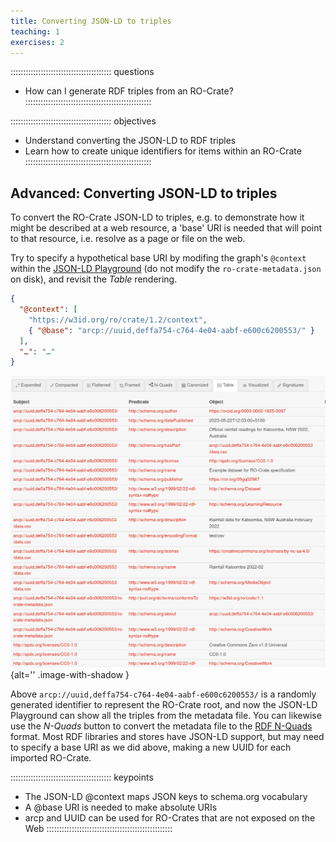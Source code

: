 ```yaml
---
title: Converting JSON-LD to triples
teaching: 1
exercises: 2
---
```

:::::::::::::::::::::::::::::::::::::::: questions
- How can I generate RDF triples from an RO-Crate?
::::::::::::::::::::::::::::::::::::::::::::::::::

:::::::::::::::::::::::::::::::::::::::: objectives
- Understand converting the JSON-LD to RDF triples
- Learn how to create unique identifiers for items within an RO-Crate
::::::::::::::::::::::::::::::::::::::::::::::::::

## Advanced: Converting JSON-LD to triples

To convert the RO-Crate JSON-LD to triples,
e.g. to demonstrate how it might be described at a web resource,
a 'base' URI is needed that will point to that resource,
i.e. resolve as a page or file on the web.

Try to specify a hypothetical base URI by modifing the graph's `@context` within the [JSON-LD Playground](https://json-ld.org/playground/)
(do not modify the `ro-crate-metadata.json` on disk), and revisit the _Table_ rendering.

```json
{
  "@context": [
    "https://w3id.org/ro/crate/1.2/context",
    { "@base": "arcp://uuid,deffa754-c764-4e04-aabf-e600c6200553/" }
  ],
  "…": "…"
}
```

![Triples table in the JSON-LD Playground](fig/jsonld-playground-table.png){alt='' .image-with-shadow }

Above `arcp://uuid,deffa754-c764-4e04-aabf-e600c6200553/` is a randomly generated identifier to represent the RO-Crate root,
and now the JSON-LD Playground can show all the triples from the metadata file.
You can likewise use the _N-Quads_ button to convert the metadata file to the [RDF N-Quads](http://www.w3.org/TR/n-quads/) format.
Most RDF libraries and stores have JSON-LD support, but may need to specify a base URI as we did above,
making a new UUID for each imported RO-Crate.


:::::::::::::::::::::::::::::::::::::::: keypoints
- The JSON-LD @context maps JSON keys to schema.org vocabulary
- A @base URI is needed to make absolute URIs
- arcp and UUID can be used for RO-Crates that are not exposed on the Web
::::::::::::::::::::::::::::::::::::::::::::::::::


